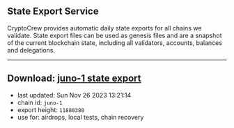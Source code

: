 ## State Export Service
CryptoCrew provides automatic daily state exports for all chains we validate. State export files can be used as genesis files and are a snapshot of the current blockchain state, including all validators, accounts, balances and delegations.

---
**Download: [juno-1 state export](https://dl.ccvalidators.com/SERVICE/juno/juno-1_export_11880380.json)**
---

- last updated: Sun Nov 26 2023 13:21:14
- chain id: `juno-1`
- export height: `11880380`
- use for: airdrops, local tests, chain recovery
